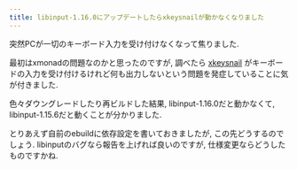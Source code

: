 ```yaml
---
title: libinput-1.16.0にアップデートしたらxkeysnailが動かなくなりました
---
```


突然PCが一切のキーボード入力を受け付けなくなって焦りました.

最初はxmonadの問題なのかと思ったのですが,
調べたら
[xkeysnail](https://github.com/mooz/xkeysnail)
がキーボードの入力を受け付けるけれど何も出力しないという問題を発症していることに気が付きました.

色々ダウングレードしたり再ビルドした結果,
libinput-1.16.0だと動かなくて,
libinput-1.15.6だと動くことが分かりました.

とりあえず自前のebuildに依存設定を書いておきましたが,
この先どうするのでしょう.
libinputのバグなら報告を上げれば良いのですが,
仕様変更ならどうしたものですかね.
